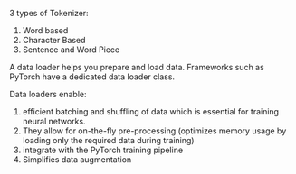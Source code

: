 3 types of Tokenizer:
 1.  Word based
 2.  Character Based
 3.  Sentence and Word Piece

A data loader helps you prepare and load data. Frameworks such as PyTorch have a dedicated data loader class.

Data loaders enable:
1. efficient batching and shuffling of data which is essential for training neural networks.
2. They allow for on-the-fly pre-processing (optimizes memory usage by loading only the required data during training)
3. integrate with the PyTorch training pipeline
4. Simplifies data augmentation



   
